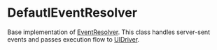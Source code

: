 # DefautlEventResolver

Base implementation of [EventResolver](/docs/api/dart_api/EventResolver). This class handles server-sent events and passes execution flow to [UIDriver](/docs/api/dart_api/UIDriver.md).
